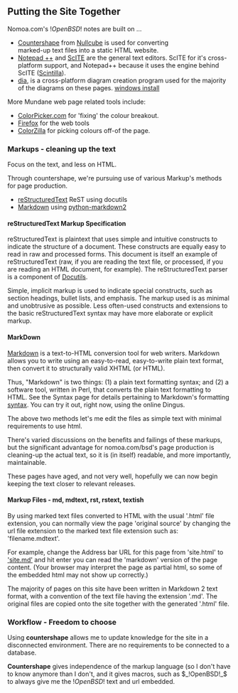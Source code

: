 ## Putting the Site Together

Nomoa.com's $!OpenBSD!$ notes are built on ...

-   [Countershape](http://github.com/samtaufa/countershape) from 
    [Nullcube](http://dev.nullcube.com) is used for converting  
    marked-up text files into a static HTML website.
-   [Notepad ++](http://notepad-plus.sourceforge.net/) and 
    [ScITE](http://scintilla.com) are the general text
    editors. ScITE for it's cross-platform support, and Notepad++ 
	because it uses the engine behind ScITE ([Scintilla](http://scintilla.com)).
-   [dia](http://projects.gnome.org/dia/), 
    is a cross-platform diagram creation program used for the 
    majority of the diagrams on these pages.
    [windows install](http://dia-installer.de/index_en.html) 

More Mundane web page related tools include:

-   [ColorPicker.com](http://www.colorpicker.com/) for 'fixing' the colour
    breakout.
-   [Firefox](http://www.mozilla.com) for the web tools
-   [ColorZilla](http://www.colorzilla.com) for picking colours off-of the page.

### Markups - cleaning up the text

Focus on the text, and less on HTML.

Through countershape, we're pursuing use of various Markup's 
methods for page production.

-   [reStructuredText](http://docutils.sourceforge.net/) ReST
    using docutils
-   [Markdown](http://daringfireball.net/projects/markdown/)
    using [python-markdown2](http://code.google.com/p/python-markdown2/) 

#### reStructuredText Markup Specification

reStructuredText is plaintext that uses simple and intuitive constructs 
to indicate the structure of a document. These constructs are equally 
easy to read in raw and processed forms. This document is itself an 
example of reStructuredText (raw, if you are reading the text file, or 
processed, if you are reading an HTML document, for example). The 
reStructuredText parser is a component of [Docutils](http://docutils.sourceforge.net).

Simple, implicit markup is used to indicate special constructs, 
such as section headings, bullet lists, and emphasis. The markup 
used is as minimal and unobtrusive as possible. Less often-used 
constructs and extensions to the basic reStructuredText syntax may 
have more elaborate or explicit markup.


#### MarkDown

[Markdown](http://daringfireball.net/projects/markdown/) is a text-to-HTML 
conversion tool for web writers. Markdown allows you to write using an
easy-to-read, easy-to-write plain text format, then convert it to 
structurally valid XHTML (or HTML).

Thus, "Markdown" is two things: (1) a plain text formatting syntax; and (2) 
a software tool, written in Perl, that converts the plain text formatting to
 HTML. See the Syntax page for details pertaining to Markdown's formatting [syntax](http://daringfireball.net/projects/markdown/syntax). You can try 
 it out, right now, using the online Dingus.
    
The above two methods let's me edit the files as simple text
with minimal requirements to use html.
    
There's varied discussions on the benefits and failings of these markups, but the significant
advantage for nomoa.com/bsd's page production is cleaning-up the actual text,
so it is (in itself) readable, and more importantly, maintainable.

These pages have aged, and not very well, hopefully we can now begin
keeping the text closer to relevant releases.

#### Markup Files - md, mdtext, rst, rstext, textish

By using marked text files converted to HTML with the usual '.html' 
file extension, you can normally view the page 'original source' 
by changing the url file extension to the marked text file extension
such as: 'filename.mdtext'.

For example, change the Address bar URL for this page from 'site.html' to
['site.md'](site.md) and hit enter you can read the 'markdown' version 
of the page content. (Your browser may interpret the page as partial html,
so some of the embedded html may not show up correctly.)

The majority of pages on this site have been written in Markdown 2
text format, with a convention of the text file having the extension
'.md'. The original files are copied onto the site together with 
the generated '.html' file.

### Workflow - Freedom to choose

Using **countershape** allows me to update knowledge for the site in
a disconnected environment. There are no requirements to be connected to
a database.

**Countershape** gives independence of the markup language (so I don't have to
know anymore than I don't, and it gives macros, such as $_!OpenBSD!_$ to always
give me the $!OpenBSD!$ text and url embedded.